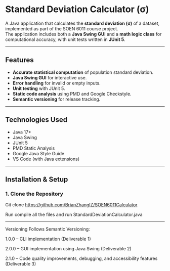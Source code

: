 # Standard Deviation Calculator (σ)

A Java application that calculates the **standard deviation (σ)** of a dataset, implemented as part of the SOEN 6011 course project.  
The application includes both a **Java Swing GUI** and a **math logic class** for computational accuracy, with unit tests written in **JUnit 5**.

---

## Features
- **Accurate statistical computation** of population standard deviation.
- **Java Swing GUI** for interactive use.
- **Error handling** for invalid or empty inputs.
- **Unit testing** with JUnit 5.
- **Static code analysis** using PMD and Google Checkstyle.
- **Semantic versioning** for release tracking.

---

## Technologies Used
- Java 17+
- Java Swing
- JUnit 5
- PMD Static Analysis
- Google Java Style Guide
- VS Code (with Java extensions)

---
## Installation & Setup

### 1. Clone the Repository

Git clone https://github.com/BrianZhangIZ/SOEN6011Calculator

Run compile all the files and run StandardDeviationCalculator.java

---

Versioning
Follows Semantic Versioning:

1.0.0 – CLI implementation (Deliverable 1)

2.0.0 – GUI implementation using Java Swing (Deliverable 2)

2.1.0 – Code quality improvements, debugging, and accessibility features (Deliverable 3)
